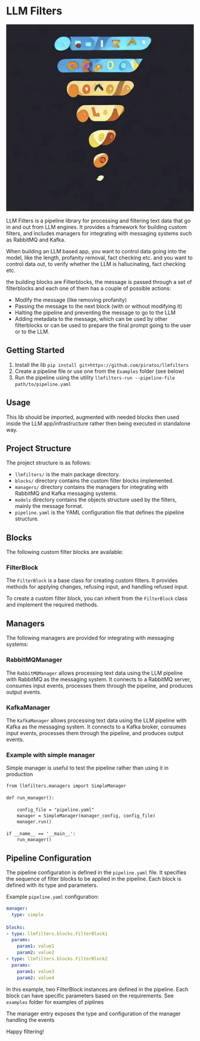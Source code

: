 # LLM Filters

<img src="https://github.com/piratos/llmfilters/blob/main/llmfilters/assets/logo.png" width="600" height="500">

LLM Filters is a pipeline library for processing and filtering text data that go in and out from LLM engines. It provides a framework for building custom filters, and includes managers for integrating with messaging systems such as RabbitMQ and Kafka.

When building an LLM based app, you want to control data going into the model, like the length, profanity removal, fact checking etc.
and you want to control data out, to verify whether the LLM is hallucinating, fact checking etc.

the building blocks are Filterblocks, the message is passed through a set of filterblocks and each one of them has a couple of possible actions:

- Modify the message (like removing profanity)
- Passing the message to the next block (with or without modifying it)
- Halting the pipeline and preventing the message to go to the LLM
- Adding metadata to the message, which can be used by other filterblocks or can be used to prepare the final prompt going to the user
  or to the LLM.

## Getting Started

1. Install the lib `pip install git+https://github.com/piratos/llmfilters`
2. Create a pipeline file or use one from the `Examples` folder (see below)
3. Run the pipeline using the utility `llmfilters-run --pipeline-file path/to/pipeline.yaml`

## Usage

This lib should be imported, augmented with needed blocks then used inside the LLM app/infrastructure rather
then being executed in standalone way.

## Project Structure

The project structure is as follows:


- `llmfilters/` is the main package directory.
- `blocks/` directory contains the custom filter blocks implemented.
- `managers/` directory contains the managers for integrating with RabbitMQ and Kafka messaging systems.
- `models` directory contains the objects structure used by the filters, mainly the message format.
- `pipeline.yaml` is the YAML configuration file that defines the pipeline structure.

## Blocks

The following custom filter blocks are available:

### FilterBlock

The `FilterBlock` is a base class for creating custom filters. It provides methods for applying changes, refusing input, and handling refused input.

To create a custom filter block, you can inherit from the `FilterBlock` class and implement the required methods.

## Managers

The following managers are provided for integrating with messaging systems:

### RabbitMQManager

The `RabbitMQManager` allows processing text data using the LLM pipeline with RabbitMQ as the messaging system. It connects to a RabbitMQ server, consumes input events, processes them through the pipeline, and produces output events.

### KafkaManager

The `KafkaManager` allows processing text data using the LLM pipeline with Kafka as the messaging system. It connects to a Kafka broker, consumes input events, processes them through the pipeline, and produces output events.

### Example with simple manager

Simple manager is useful to test the pipeline rather than using it in production

```
from llmfilters.managers import SimpleManager

def run_manager():

    config_file = "pipeline.yaml"
    manager = SimpleManager(manager_config, config_file)
    manager.run()

if __name__ == '__main__':
    run_manager()
```

## Pipeline Configuration

The pipeline configuration is defined in the `pipeline.yaml` file. It specifies the sequence of filter blocks to be applied in the pipeline. Each block is defined with its type and parameters.

Example `pipeline.yaml` configuration:

```yaml
manager:
  type: simple

blocks:
- type: llmfilters.blocks.FilterBlock1
  params:
    param1: value1
    param2: value2
- type: llmfilters.blocks.FilterBlock2
  params:
    param1: value3
    param2: value4
```

In this example, two FilterBlock instances are defined in the pipeline. Each block can have specific parameters based on the requirements.
See `examples` folder for examples of piplines

The manager entry exposes the type and configuration of the manager handling the events

Happy filtering!
